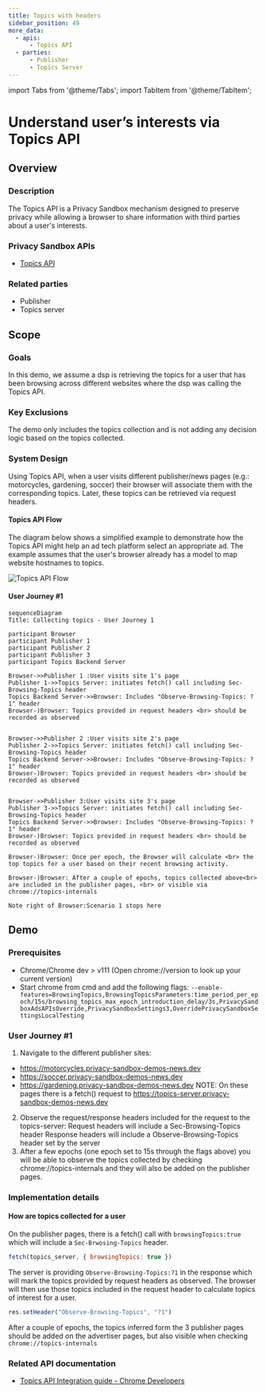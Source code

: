 ```yaml
---
title: Topics with headers
sidebar_position: 49
more_data:
  - apis:
      - Topics API
  - parties:
      - Publisher
      - Topics Server
---
```


import Tabs from '@theme/Tabs';
import TabItem from '@theme/TabItem';

# Understand user’s interests via Topics API

<Tabs>
<TabItem value="overview" label="Overview" default>

## Overview

### Description

The Topics API is a Privacy Sandbox mechanism designed to preserve privacy while allowing a browser to share information with third parties about a user's interests.

### Privacy Sandbox APIs

- [Topics API](https://developer.chrome.com/en/docs/privacy-sandbox/topics/)

### Related parties

- Publisher
- Topics server

</TabItem>
<TabItem value="scope" label="Scope">

## Scope

### Goals

In this demo, we assume a dsp is retrieving the topics for a user that has been browsing across different websites where the dsp was calling the Topics API.

### Key Exclusions

The demo only includes the topics collection and is not adding any decision logic based on the topics collected.

### System Design

Using Topics API, when a user visits different publisher/news pages (e.g.: motorcycles, gardening, soccer) their browser will associate them with the corresponding topics. Later, these topics can be retrieved via request headers.

#### Topics API Flow

The diagram below shows a simplified example to demonstrate how the Topics API might help an ad tech platform select an appropriate ad. The example assumes that the user's browser already has a model to map website hostnames to topics.

![Topics API  Flow](./img/topics-flow.png)

#### User Journey #1

```mermaid
sequenceDiagram
Title: Collecting topics - User Journey 1

participant Browser
participant Publisher 1
participant Publisher 2
participant Publisher 3
participant Topics Backend Server

Browser->>Publisher 1 :User visits site 1's page
Publisher 1->>Topics Server: initiates fetch() call including Sec-Browsing-Topics header
Topics Backend Server->>Browser: Includes "Observe-Browsing-Topics: ?1" header
Browser-)Browser: Topics provided in request headers <br> should be recorded as observed


Browser->>Publisher 2 :User visits site 2's page
Publisher 2->>Topics Server: initiates fetch() call including Sec-Browsing-Topics header
Topics Backend Server->>Browser: Includes "Observe-Browsing-Topics: ?1" header
Browser-)Browser: Topics provided in request headers <br> should be recorded as observed


Browser->>Publisher 3:User visits site 3's page
Publisher 3->>Topics Server: initiates fetch() call including Sec-Browsing-Topics header
Topics Backend Server->>Browser: Includes "Observe-Browsing-Topics: ?1" header
Browser-)Browser: Topics provided in request headers <br> should be recorded as observed

Browser-)Browser: Once per epoch, the Browser will calculate <br> the top topics for a user based on their recent browsing activity.

Browser-)Browser: After a couple of epochs, topics collected above<br> are included in the publisher pages, <br> or visible via chrome://topics-internals

Note right of Browser:Scenario 1 stops here
```

</TabItem>
<TabItem value="demo" label="Demo">

## Demo

### Prerequisites

- Chrome/Chrome dev > v111 (Open chrome://version to look up your current version)
- Start chrome from cmd and add the following flags:
  `--enable-features=BrowsingTopics,BrowsingTopicsParameters:time_period_per_epoch/15s/browsing_topics_max_epoch_introduction_delay/3s,PrivacySandboxAdsAPIsOverride,PrivacySandboxSettings3,OverridePrivacySandboxSettingsLocalTesting`

### User Journey #1

1. Navigate to the different publisher sites:

- https://motorcycles.privacy-sandbox-demos-news.dev
- https://soccer.privacy-sandbox-demos-news.dev
- https://gardening.privacy-sandbox-demos-news.dev
  NOTE: On these pages there is a fetch() request to https://topics-server.privacy-sandbox-demos-news.dev

2. Observe the request/response headers included for the request to the topics-server:
   Request headers will include a Sec-Browsing-Topics header
   Response headers will include a Observe-Browsing-Topics header set by the server
3. After a few epochs (one epoch set to 15s through the flags above) you will be able to observe the topics collected by checking chrome://topics-internals and they will also be added on the publisher pages.

### Implementation details

#### How are topics collected for a user

On the publisher pages, there is a fetch() call with `browsingTopics:true` which will include a `Sec-Brwosing-Topics` header.

```js
fetch(topics_server, { browsingTopics: true })
```

The server is providing `Observe-Browsing-Topics:?1` in the response which will mark the topics provided by request headers as observed. The browser will then use those topics included in the request header to calculate topics of interest for a user.

```js
res.setHeader("Observe-Browsing-Topics", "?1")
```

After a couple of epochs, the topics inferred form the 3 publisher pages should be added on the advertiser pages, but also visible when checking `chrome://topics-internals`

### Related API documentation

- [Topics API Integration guide - Chrome Developers](https://developer.chrome.com/docs/privacy-sandbox/topics/integration-guide/)

</TabItem>
</Tabs>
